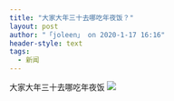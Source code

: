 ```yaml
---
title: "大家大年三十去哪吃年夜饭？"
layout: post
author: "「joleen」 on 2020-1-17 16:16"
header-style: text
tags:
  - 新闻
---
```


<head></head>
<body>
  大家大年三十去哪吃年夜饭
 <img src="https://bbs.boniu123.cc/static/image/smiley/3tuzki_emoticons/tuzki_004.gif" smilieid="141">
 <br>
</body>


